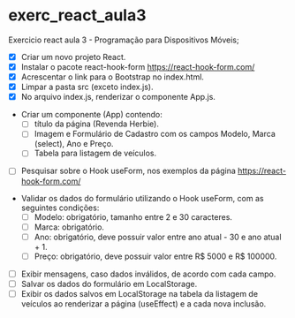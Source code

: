 # exerc_react_aula3
Exercicio react aula 3 - Programação para Dispositivos Móveis;

- [x] Criar um novo projeto React.
- [x] Instalar o pacote react-hook-form  https://react-hook-form.com/ 
- [x] Acrescentar o link para o Bootstrap no index.html. 
- [x] Limpar a pasta src (exceto index.js). 
- [x] No arquivo index.js, renderizar o componente App.js. 
- Criar um componente (App) contendo: 
  - [ ] título da página (Revenda Herbie). 
  - [ ] Imagem e Formulário de Cadastro com os campos Modelo, Marca (select), Ano e Preço.  
  - [ ] Tabela para listagem de veículos. 
- [ ] Pesquisar sobre o Hook useForm, nos exemplos da página https://react-hook-form.com/ 
- Validar os dados do formulário utilizando o Hook useForm, com as seguintes condições: 
  - [ ] Modelo: obrigatório, tamanho entre 2 e 30 caracteres. 
  - [ ] Marca: obrigatório. 
  - [ ] Ano: obrigatório, deve possuir valor entre ano atual - 30 e ano atual + 1. 
  - [ ] Preço: obrigatório, deve possuir valor entre R$ 5000 e R$ 100000. 
- [ ] Exibir mensagens, caso dados inválidos, de acordo com cada campo. 
- [ ] Salvar os dados do formulário em LocalStorage. 
- [ ] Exibir os dados salvos em LocalStorage na tabela da listagem de veículos ao renderizar a página 
(useEffect) e a cada nova inclusão. 
